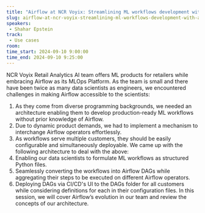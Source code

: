 ```yaml
---
title: "Airflow at NCR Voyix: Streamlining ML workflows development with Airflow"
slug: airflow-at-ncr-voyix-streamlining-ml-workflows-development-with-airflow
speakers:
 - Shahar Epstein
track:
 - Use cases
room: 
time_start: 2024-09-10 9:00:00
time_end: 2024-09-10 9:25:00
---
```


NCR Voyix Retail Analytics AI team offers ML products for retailers while embracing Airflow as its MLOps Platform. As the team is small and there have been twice as many data scientists as engineers, we encountered challenges in making Airflow accessible to the scientists:
1. As they come from diverse programming backgrounds, we needed an architecture enabling them to develop production-ready ML workflows without prior knowledge of Airflow.
2. Due to dynamic product demands, we had to implement a mechanism to interchange Airflow operators effortlessly.
3. As workflows serve multiple customers, they should be easily configurable and simultaneously deployable.
We came up with the following architecture to deal with the above:
1. Enabling our data scientists to formulate ML workflows as structured Python files.
2. Seamlessly converting the workflows into Airflow DAGs while aggregating their steps to be executed on different Airflow operators.
3. Deploying DAGs via CI/CD's UI to the DAGs folder for all customers while considering definitions for each in their configuration files.
In this session, we will cover Airflow’s evolution in our team and review the concepts of our architecture.
